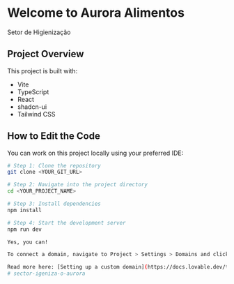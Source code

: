 # Welcome to Aurora Alimentos
Setor de Higienização

## Project Overview

This project is built with:

- Vite  
- TypeScript  
- React  
- shadcn-ui  
- Tailwind CSS  

## How to Edit the Code

You can work on this project locally using your preferred IDE:

```sh
# Step 1: Clone the repository
git clone <YOUR_GIT_URL>

# Step 2: Navigate into the project directory
cd <YOUR_PROJECT_NAME>

# Step 3: Install dependencies
npm install

# Step 4: Start the development server
npm run dev

Yes, you can!

To connect a domain, navigate to Project > Settings > Domains and click Connect Domain.

Read more here: [Setting up a custom domain](https://docs.lovable.dev/tips-tricks/custom-domain#step-by-step-guide)
#   s e c t o r - i g e n i z a - o - a u r o r a  
 